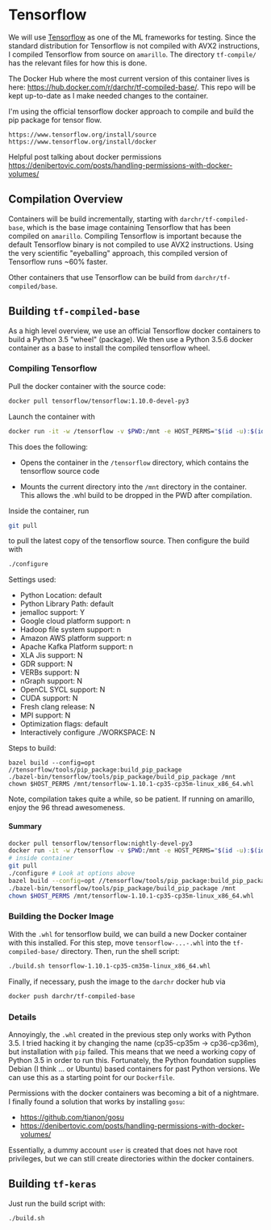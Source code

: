 # Tensorflow

We will use [Tensorflow](https://www.tensorflow.org/) as one of the ML frameworks for 
testing. Since the standard distribution for Tensorflow is not compiled with AVX2 
instructions, I compiled Tensorflow from source on `amarillo`. The directory `tf-compile/`
has the relevant files for how this is done.

The Docker Hub where the most current version of this container lives is
here: <https://hub.docker.com/r/darchr/tf-compiled-base/>. This repo will be kept 
up-to-date as I make needed changes to the container.

I'm using the official tensorflow docker approach to compile and build the pip package for
tensor flow.
```
https://www.tensorflow.org/install/source
https://www.tensorflow.org/install/docker
```

Helpful post talking about docker permissions <https://denibertovic.com/posts/handling-permissions-with-docker-volumes/>

## Compilation Overview

Containers will be build incrementally, starting with `darchr/tf-compiled-base`, which
is the base image containing Tensorflow that has been compiled on `amarillo`. Compiling
Tensorflow is important because the default Tensorflow binary is not compiled to use AVX2
instructions. Using the very scientific "eyeballing" approach, this compiled version of
Tensorflow runs ~60% faster.

Other containers that use Tensorflow can be build from `darchr/tf-compiled/base`.

## Building `tf-compiled-base`

As a high level overview, we use an official Tensorflow docker containers to build a 
Python 3.5 "wheel" (package). We then use a Python 3.5.6 docker container as a base to 
install the compiled tensorflow wheel.

### Compiling Tensorflow

Pull the docker container with the source code:
```sh
docker pull tensorflow/tensorflow:1.10.0-devel-py3
```

Launch the container with
```sh
docker run -it -w /tensorflow -v $PWD:/mnt -e HOST_PERMS="$(id -u):$(id -g)" tensorflow/tensorflow:1.10.0-devel-py3 bash
```

This does the following:

* Opens the container in the `/tensorflow` directory, which contains the tensorflow source
    code

* Mounts the current directory into the `/mnt` directory in the container. This allows the
    .whl build to be dropped in the PWD after compilation.

Inside the container, run
```sh
git pull
```
to pull the latest copy of the tensorflow source. Then configure the build with
```sh
./configure
```
Settings used:
* Python Location: default
* Python Library Path: default
* jemalloc support: Y
* Google cloud platform support: n
* Hadoop file system support: n
* Amazon AWS platform support: n
* Apache Kafka Platform support: n
* XLA Jis support: N
* GDR support: N
* VERBs support: N
* nGraph support: N
* OpenCL SYCL support: N
* CUDA support: N
* Fresh clang release: N
* MPI support: N
* Optimization flags: default
* Interactively configure ./WORKSPACE: N


Steps to build:
```
bazel build --config=opt //tensorflow/tools/pip_package:build_pip_package
./bazel-bin/tensorflow/tools/pip_package/build_pip_package /mnt
chown $HOST_PERMS /mnt/tensorflow-1.10.1-cp35-cp35m-linux_x86_64.whl
```
Note, compilation takes quite a while, so be patient. If running on amarillo, enjoy the
96 thread awesomeness.

#### Summary

```sh
docker pull tensorflow/tensorflow:nightly-devel-py3
docker run -it -w /tensorflow -v $PWD:/mnt -e HOST_PERMS="$(id -u):$(id -g)" tensorflow/tensorflow:nightly-devel-py3 bash
# inside container
git pull
./configure # Look at options above
bazel build --config=opt //tensorflow/tools/pip_package:build_pip_package
./bazel-bin/tensorflow/tools/pip_package/build_pip_package /mnt
chown $HOST_PERMS /mnt/tensorflow-1.10.1-cp35-cp35m-linux_x86_64.whl
```

### Building the Docker Image

With the `.whl` for tensorflow build, we can build a new Docker container with this 
installed. For this step, move `tensorflow-...-.whl` into the `tf-compiled-base/` 
directory. Then, run the shell script:
```sh
./build.sh tensorflow-1.10.1-cp35-cm35m-linux_x86_64.whl
```
Finally, if necessary, push the image to the `darchr` docker hub via
```sh
docker push darchr/tf-compiled-base
```

### Details

Annoyingly, the `.whl` created in the previous step only works with Python 3.5. I tried 
hacking it by changing the name (cp35-cp35m -> cp36-cp36m), but installation with `pip` 
failed. This means that we need a working copy of Python 3.5 in order to run this. 
Fortunately, the Python foundation supplies Debian (I think ... or Ubuntu) based containers
for past Python versions. We can use this as a starting point for our `Dockerfile`.

Permissions with the docker containers was becoming a bit of a nightmare. I finally
found a solution that works by installing `gosu`:

* <https://github.com/tianon/gosu>
* <https://denibertovic.com/posts/handling-permissions-with-docker-volumes/>

Essentially, a dummy account `user` is created that does not have root privileges, but we
can still create directories within the docker containers.

## Building `tf-keras`

Just run the build script with:
```sh
./build.sh
```
